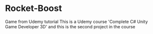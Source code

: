 # Rocket-Boost
Game from Udemy tutorial
This is a Udemy course 'Complete C# Unity Game Developer 3D' and this is the second project in the course
